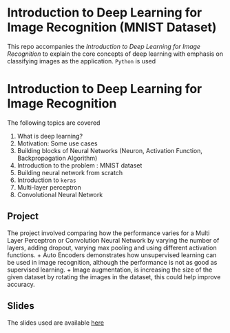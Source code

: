 # Introduction to Deep Learning for Image Recognition (MNIST Dataset)

This repo accompanies the *Introduction to Deep Learning for Image Recognition* to explain the core concepts of deep learning with emphasis on classifying images as the application. `Python` is used
# Introduction to Deep Learning for Image Recognition

The following topics are covered

1. What is deep learning?
2. Motivation: Some use cases 
3. Building blocks of Neural Networks (Neuron, Activation Function, Backpropagation Algorithm)
4. Introduction to the problem : MNIST dataset
5. Building neural network from scratch
5. Introduction to `keras`
6. Multi-layer perceptron
7. Convolutional Neural Network

## Project

The project involved comparing how the performance varies for a Multi Layer Perceptron or Convolution Neural Network by varying the number of layers, adding dropout, varying max pooling and using different activation functions. +
Auto Encoders demonstrates how unsupervised learning can be used in image recognition, although the performance is not as good as supervised learning. +
Image augmentation, is increasing the size of the given dataset by rotating the images in the dataset, this could help improve accuracy.


## Slides

The slides used are available [here](https://speakerdeck.com/bargava/introduction-to-deep-learning-for-image-processing)


